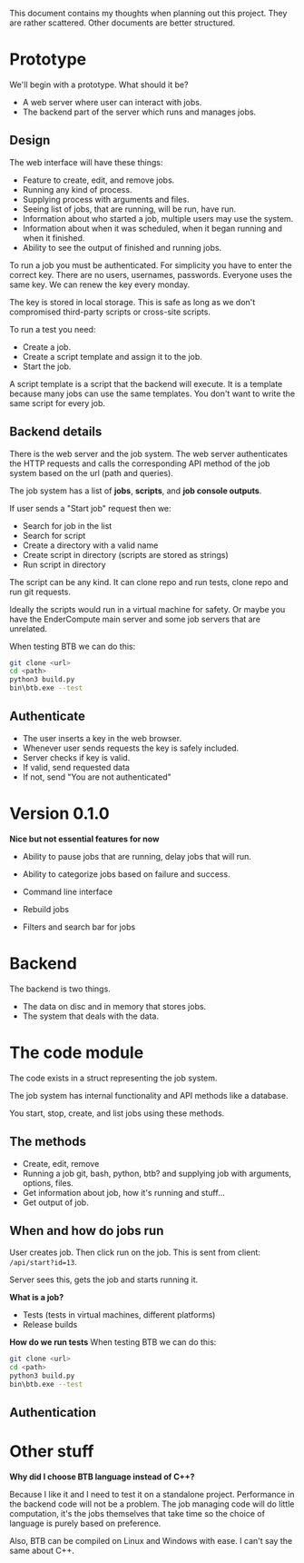 This document contains my thoughts when planning out this project. They are rather scattered. Other documents are better structured.

# Prototype
We'll begin with a prototype. What should it be?

- A web server where user can interact with jobs.
- The backend part of the server which runs and manages jobs.

## Design
The web interface will have these things:
- Feature to create, edit, and remove jobs.
- Running any kind of process.
- Supplying process with arguments and files.
- Seeing list of jobs, that are running, will be run, have run.
- Information about who started a job, multiple users may use the system.
- Information about when it was scheduled, when it began running and when it finished.
- Ability to see the output of finished and running jobs.

To run a job you must be authenticated. For simplicity you have to enter the correct key. There are no users, usernames, passwords. Everyone uses the same key. We can renew the key every monday.

The key is stored in local storage. This is safe as long as we don't compromised third-party scripts or cross-site scripts.

To run a test you need:
- Create a job.
- Create a script template and assign it to the job.
- Start the job.

A script template is a script that the backend will execute. It is a template because many jobs can use the same templates. You don't want to write the same script for every job.

## Backend details
There is the web server and the job system. The web server authenticates the HTTP requests and calls the corresponding API method of the job system based on the url (path and queries).

The job system has a list of **jobs**, **scripts**, and **job console outputs**.

If user sends a "Start job" request then we:
- Search for job in the list
- Search for script
- Create a directory with a valid name
- Create script in directory (scripts are stored as strings)
- Run script in directory

The script can be any kind. It can clone repo and run tests, clone repo and run git requests.

Ideally the scripts would run in a virtual machine for safety. Or maybe you have the EnderCompute main server and
some job servers that are unrelated.

When testing BTB we can do this:
```bash
git clone <url>
cd <path>
python3 build.py
bin\btb.exe --test
```

## Authenticate
- The user inserts a key in the web browser.
- Whenever user sends requests the key is safely included.
- Server checks if key is valid.
- If valid, send requested data
- If not, send "You are not authenticated"

# Version 0.1.0

**Nice but not essential features for now**
- Ability to pause jobs that are running, delay jobs that will run.
- Ability to categorize jobs based on failure and success.

- Command line interface
- Rebuild jobs
- Filters and search bar for jobs

# Backend
The backend is two things.
- The data on disc and in memory that stores jobs.
- The system that deals with the data.

# The code module
The code exists in a struct representing the job system.

The job system has internal functionality and API methods like a database.

You start, stop, create, and list jobs using these methods.

## The methods
- Create, edit, remove
- Running a job git, bash, python, btb? and supplying job with arguments, options, files.
- Get information about job, how it's running and stuff...
- Get output of job.

## When and how do jobs run
User creates job. Then click run on the job. This is sent from client: `/api/start?id=13`.

Server sees this, gets the job and starts running it.

**What is a job?**
- Tests (tests in virtual machines, different platforms)
- Release builds

**How do we run tests**
When testing BTB we can do this:
```bash
git clone <url>
cd <path>
python3 build.py
bin\btb.exe --test
```

## Authentication


# Other stuff

**Why did I choose BTB language instead of C++?**

Because I like it and I need to test it on a standalone project.
Performance in the backend code will not be a problem.
The job managing code will do little computation, it's the jobs themselves that take time so
the choice of language is purely based on preference.

Also, BTB can be compiled on Linux and Windows with ease. I can't say the same about C++.
